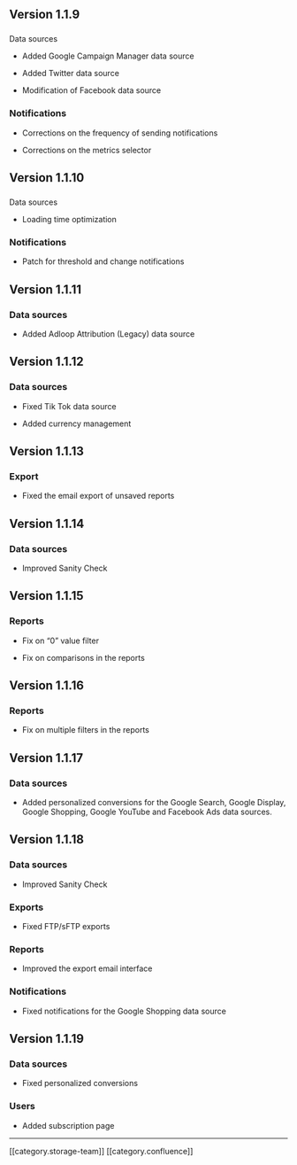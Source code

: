 
## Version 1.1.9

### 

Data sources

* Added Google Campaign Manager data source


* Added Twitter data source


* Modification of Facebook data source




### Notifications

* Corrections on the frequency of sending notifications


* Corrections on the metrics selector




## Version 1.1.10

### 

Data sources

* Loading time optimization




### Notifications

* Patch for threshold and change notifications




## Version 1.1.11

### Data sources

* Added Adloop Attribution (Legacy) data source




## Version 1.1.12

### Data sources

* Fixed Tik Tok data source


* Added currency management 




## Version 1.1.13

### Export

* Fixed the email export of unsaved reports 




## Version 1.1.14

### Data sources

* Improved Sanity Check  




## Version 1.1.15

### Reports

* Fix on “0” value filter 


* Fix on comparisons in the reports




## Version 1.1.16

### Reports

* Fix on multiple filters in the reports




## Version 1.1.17

### Data sources 

* Added personalized conversions for the Google Search, Google Display, Google Shopping, Google YouTube and Facebook Ads data sources.




## Version 1.1.18

### Data sources

* Improved Sanity Check




### Exports

* Fixed FTP/sFTP exports




### Reports

* Improved the export email interface 




### Notifications

* Fixed notifications for the Google Shopping data source  




## Version 1.1.19

### Data sources

* Fixed personalized conversions 




### Users

* Added subscription page 





*****

[[category.storage-team]] 
[[category.confluence]] 
